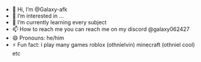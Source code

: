 - 👋 Hi, I’m @Galaxy-afk
- 👀 I’m interested in ...
- 🌱 I’m currently learning every subject 
- 📫 How to reach me you can reach me on my discord @galaxy062427
- 😄 Pronouns: he/him
- ⚡ Fun fact: i play many games roblox (othnielvin) minecraft (othniel cool) etc 


